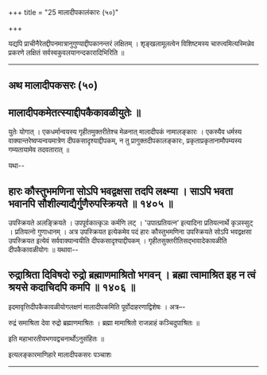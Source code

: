 +++
title = "25 मालादीपकालंकारः (५०)"

+++


यद्यपि प्राचीनैरेतद्दीपनमात्रानुगुण्याद्दीपकानन्तरं लक्षितम् ।
शृङ्खलामूलत्वेन विशिष्टमस्य चारुत्वमित्यस्मिन्नेव प्रकरणे लक्षितं
सर्वस्वकुवलयानन्दकारादिभिरिति ॥


_________




## अथ मालादीपकसरः (५०)

## मालादीपकमेतत्स्याद्दीपकैकावळीयुतेः ॥

युतेः योगात् । एकधर्मान्वयस्य गृहीतमुक्तरीतेश्च मेळनात् मालादीपकं
नामालङ्कारः । एकस्यैव धर्मस्य वाक्यान्तरेष्वप्यन्वयमात्रेण
दीपकसादृश्याद्दीपकम्, न तु प्रागुक्तदीपकालङ्कारः,
प्रकृताप्रकृतानामौपम्यस्य गम्यतायामेव तदवतारात् ॥

यथा--



## हारः कौस्तुभमणिना सोऽपि भवद्वक्षसा तदपि लक्ष्म्या । साऽपि भवता भवानपि सौशील्याद्यैर्गुणैरुपस्क्रियते ॥ १४०५ ॥

उपस्क्रियते अलङ्क्रियते । उपपूर्वकात्कृञः कर्मणि लट् । 'उपात्प्रतियत्न’
इत्यादिना प्रतियत्नार्थे कृञस्सुट् । प्रतियत्नो गुणाधानम् । अत्र
उपस्क्रियत इत्येकमेव पदं हारः कौस्तुभमणिना उपस्क्रियते सोऽपि भवद्वक्षसा
उपस्क्रियत इत्येवं सर्ववाक्यान्वयीति दीपकसादृश्याद्दीपकम् ।
गृहीतसुक्तरीतिसद्भावादेकावळीति दीपकैकावळीयोगः ॥ यथावा--



## रुद्राश्रिता दिविषदो रुद्रो ब्रह्माणमाश्रितो भगवन् । ब्रह्मा त्वामाश्रित इह न त्वं श्रयसे कदाचिदपि कमपि ॥ १४०६ ॥

इदमावृत्तिदीपकैकावळीयोगलक्षणं मालादीपकमिति पूर्वोदाहरणाद्विशेषः ।
अत्र–-

रुद्रं समाश्रिता देवा रुद्रो ब्रह्माणमाश्रितः ।
ब्रह्मा मामाश्रितो राजन्नाहं कञ्चिदुपाश्रितः ॥

इति महाभारतीयभगवद्वचनार्थोऽनुसंहितः ॥

इत्यलङ्कारमाणिहारे मालादीपकसरः पञ्चाशः




_________



